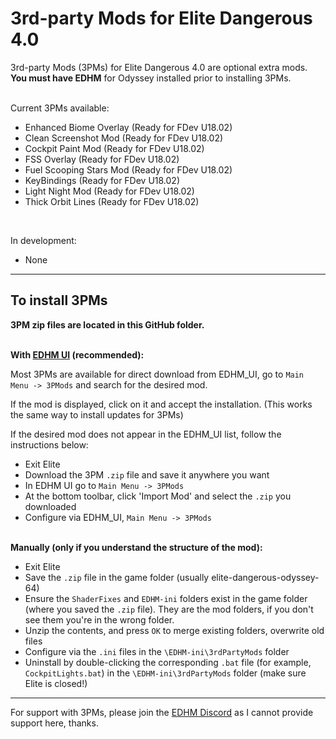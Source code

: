 # 3rd-party Mods for Elite Dangerous 4.0

3rd-party Mods (3PMs) for Elite Dangerous 4.0 are optional extra mods. **You must have EDHM** for Odyssey installed prior to installing 3PMs.<br><br>

Current 3PMs available:
- Enhanced Biome Overlay (Ready for FDev U18.02)
- Clean Screenshot Mod (Ready for FDev U18.02)
- Cockpit Paint Mod (Ready for FDev U18.02)
- FSS Overlay (Ready for FDev U18.02)
- Fuel Scooping Stars Mod (Ready for FDev U18.02)
- KeyBindings (Ready for FDev U18.02)
- Light Night Mod (Ready for FDev U18.02)
- Thick Orbit Lines (Ready for FDev U18.02)
<br>

In development:
- None

-------------------------------------------------------------------------

## To install 3PMs

**3PM zip files are located in this GitHub folder.**<br><br>

**With [EDHM UI](https://github.com/BlueMystical/EDHM_UI/releases) (recommended):**

Most 3PMs are available for direct download from EDHM_UI, go to `Main Menu -> 3PMods` and search for the desired mod.

If the mod is displayed, click on it and accept the installation. (This works the same way to install updates for 3PMs)

If the desired mod does not appear in the EDHM_UI list, follow the instructions below:
- Exit Elite
- Download the 3PM `.zip` file and save it anywhere you want
- In EDHM UI go to `Main Menu -> 3PMods`
- At the bottom toolbar, click 'Import Mod' and select the `.zip` you downloaded
- Configure via EDHM_UI, `Main Menu -> 3PMods`<br><br>

**Manually (only if you understand the structure of the mod):**
 - Exit Elite
 - Save the `.zip` file in the game folder (usually elite-dangerous-odyssey-64)
 - Ensure the `ShaderFixes` and `EDHM-ini` folders exist in the game folder (where you saved the `.zip` file). They are the mod folders, if you don't see them you're in the wrong folder.
 - Unzip the contents, and press `OK` to merge existing folders, overwrite old files
 - Configure via the `.ini` files in the `\EDHM-ini\3rdPartyMods` folder
 - Uninstall by double-clicking the corresponding `.bat` file (for example, `CockpitLights.bat`) in the `\EDHM-ini\3rdPartyMods` folder (make sure Elite is closed!)
 
-------------------------------------------------------------------------

For support with 3PMs, please join the [EDHM Discord](https://discord.gg/KTYgJegfYw) as I cannot provide support here, thanks.
